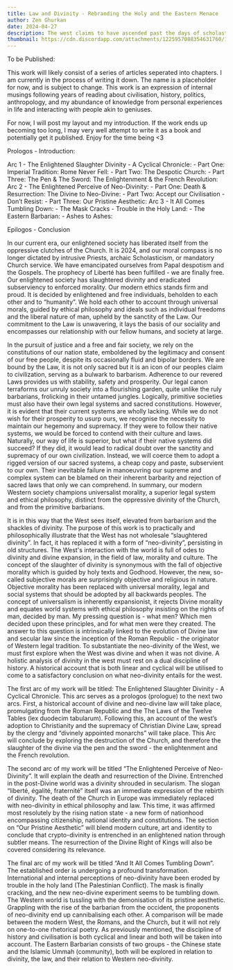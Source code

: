```yaml
---
title: Law and Divinity - Rebranding the Holy and the Eastern Menace
author: Zen Ghurkan
date: 2024-04-27
description: The west claims to have ascended past the days of scholasticism and the backwardness of the Church - they have slaughtered divinity. But have they? Objective Morality persists, the Western church is rebranded, the neo-kings reign supreme and the Eastern Barbarian frightens us all. God has been replaced.
thumbnail: https://cdn.discordapp.com/attachments/1225957088354631760/1234306209386070086/55cae21af16ffd9d000d73e3c6577f5d.png?ex=663040bc&is=662eef3c&hm=93d6fa35aae1deecc1f76d6a22fb6f1c4ec74e11d4599ec84f4353c7e43a4b7d&
---
```


To be Published: 

This work will likely consist of a series of articles seperated into chapters. I am currently in the process of writing it down. The name is a placeholder for now, and is subject to change. This work is an expression of internal musings following years of reading about civilisation, history, politics, anthropology, and my abundance of knowledge from personal experiences in life and interacting with people akin to geniuses. 

For now, I will post my layout and my introduction. If the work ends up becoming too long, I may very well attempt to write it as a book and potentially get it published. Enjoy for the time being <3


Prologos - Introduction:


Arc 1 - The Enlightened Slaughter Divinity - A Cyclical Chronicle:
    - Part One: Imperial Tradition: Rome Never Fell:
    - Part Two: The Despotic Church:
    - Part Three: The Pen & The Sword: The Enlightenment & the French Revolution:
Arc 2 - The Enlightened Perceive of Neo-Divinity:
    - Part One: Death & Resurrection: The Divine to Neo-Divine:
    - Part Two: Accept our Civilisation - Don’t Resist:
    - Part Three: Our Pristine Aesthetic:
Arc 3 - It All Comes Tumbling Down:
    - The Mask Cracks - Trouble in the Holy Land:
    - The Eastern Barbarian:
    - Ashes to Ashes:

Epilogos - Conclusion




In our current era, our enlightened society has liberated itself from the oppressive clutches of the Church. It is 2024, and our moral compass is no longer dictated by intrusive Priests, archaic Scholasticism, or mandatory Church service. We have emancipated ourselves from Papal despotism and the Gospels. The prophecy of Liberté has been fulfilled - we are finally free. Our enlightened society has slaughtered divinity and eradicated subserviency to enforced morality. Our modern ethics stands firm and proud. It is decided by enlightened and free individuals, beholden to each other and to “humanity”. We hold each other to account through universal morals, guided by ethical philosophy and ideals such as individual freedoms and the liberal nature of man, upheld by the sanctity of the Law. Our commitment to the Law is unwavering, it lays the basis of our sociality and encompasses our relationship with our fellow humans, and society at large.

In the pursuit of justice and a free and fair society, we rely on the constitutions of our nation state, emboldened by the legitimacy and consent of our free people, despite its occasionally fluid and bipolar borders. We are bound by the Law, it is not only sacred but it is an icon of our peoples claim to civilization, serving as a bulwark to barbarism. Adherence to our revered Laws provides us with stability, safety and prosperity. Our legal canon terraforms our unruly society into a flourishing garden, quite unlike the ruly barbarians, frolicking in their untamed jungles. Logically, primitive societies must also have their own legal systems and sacred constitutions. However, it is evident that their current systems are wholly lacking. While we do not wish for their prosperity to usurp ours, we recognise the necessity to maintain our hegemony and supremacy. If they were to follow their native systems, we would be forced to contend with their culture and laws. Naturally, our way of life is superior, but what if their native systems did succeed? If they did, it would lead to radical doubt over the sanctity and supremacy of our own civilization. Instead, we will coerce them to adopt a rigged version of our sacred systems, a cheap copy and paste, subservient to our own. Their inevitable failure in manoeuvring our supreme and complex system can be blamed on their inherent barbarity and rejection of sacred laws that only we can comprehend. In summary, our modern Western society champions universalist morality, a superior legal system and ethical philosophy, distinct from the oppressive divinity of the Church, and from the primitive barbarians.

It is in this way that the West sees itself, elevated from barbarism and the shackles of divinity. The purpose of this work is to practically and philosophically illustrate that the West has not wholesale “slaughtered divinity”. In fact, it has replaced it with a form of “neo-divinity”, persisting in old structures. The West's interaction with the world is full of odes to divinity and divine expansion, in the field of law, morality and culture. The concept of the slaughter of divinity is synonymous with the fall of objective morality which is guided by holy texts and Godhood. However, the new, so-called subjective morals are surprisingly objective and religious in nature. Objective morality has been replaced with universal morality, legal and social systems that should be adopted by all backwards peoples. The concept of universalism is inherently expansionist, it rejects Divine morality and equates world systems with ethical philosophy insisting on the rights of man, decided by man. My pressing question is - what men? Which men decided upon these principles, and for what men were they created. The answer to this question is intrinsically linked to the evolution of Divine law and secular law since the inception of the Roman Republic - the originator of Western legal tradition. To substantiate the neo-divinity of the West, we must first explore when the West was divine and when it was not divine. A holistic analysis of divinity in the west must rest on a dual discipline of history. A historical account that is both linear and cyclical will be utilised to come to a satisfactory conclusion on what neo-divinity entails for the west. 

The first arc of my work will be titled: The Enlightened Slaughter Divinity - A Cyclical Chronicle. This arc serves as a prologos (prologue) to the next two arcs. First, a historical account of divine and neo-divine law will take place, promulgating from the Roman Republic and the The Laws of the Twelve Tables (lex duodecim tabularum). Following this, an account of the west’s adoption to Christianity and the supremacy of Christian Divine Law, spread by the clergy and “divinely appointed monarchs” will take place. This Arc will conclude by exploring the destruction of the Church, and therefore the slaughter of the divine via the pen and the sword - the enlightenment and the French revolution.

The second arc of my work will be titled “The Enlightened Perceive of Neo-Divinity”. It will explain the death and resurrection of the Divine. Entrenched in the post-Divine world was a divinity shrouded in secularism. The slogan “liberté, égalité, fraternité” itself was an immediate expression of the rebirth of divinity. The death of the Church in Europe was immediately replaced with neo-divinity in ethical philosophy and law. This time, it was affirmed most resolutely by the rising nation state - a new form of nationhood encompassing citizenship, national identity and constitutions. The section on “Our Pristine Aesthetic” will blend modern culture, art and identity to conclude that crypto-divinity is entrenched in an enlightened nation through subtler means. The resurrection of the Divine Right of Kings will also be covered considering its relevance.

The final arc of my work will be titled “And It All Comes Tumbling Down”. The established order is undergoing a profound transformation. International and internal perceptions of neo-divinity have been eroded by trouble in the holy land (The Palestinian Conflict). The mask is finally cracking, and the new neo-divine experiment seems to be tumbling down. The Western world is tussling with the demonisation of its pristine aesthetic. Grappling with the rise of the barbarian from the occident, the proponents of neo-divinity end up cannibalising each other. A comparison will be made between the modern West, the Romans, and the Church, but it will not rely on one-to-one rhetorical poetry. As previously mentioned, the discipline of history and civilisation is both cyclical and linear and both will be taken into account. The Eastern Barbarian consists of two groups - the Chinese state and the Islamic Ummah (community), both will be explored in relation to divinity, the law, and their relation to Western neo-divinity.
